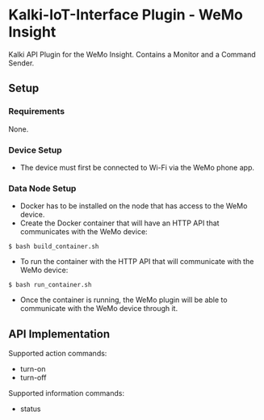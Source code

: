 # Kalki-IoT-Interface Plugin - WeMo Insight
Kalki API Plugin for the WeMo Insight. Contains a Monitor and a Command Sender.

## Setup

### Requirements
None.

### Device Setup

- The device must first be connected to Wi-Fi via the WeMo phone app.

### Data Node Setup

- Docker has to be installed on the node that has access to the WeMo device.
- Create the Docker container that will have an HTTP API that communicates with the WeMo device:
```
$ bash build_container.sh
```
- To run the container with the HTTP API that will communicate with the WeMo device:
```
$ bash run_container.sh
```
- Once the container is running, the WeMo plugin will be able to communicate with the WeMo device through it.

## API Implementation

Supported action commands:
- turn-on
- turn-off

Supported information commands:
- status
